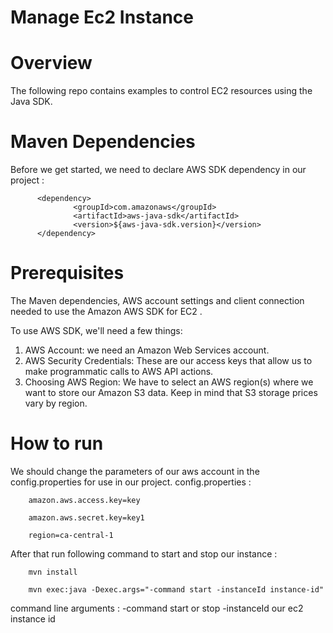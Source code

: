 # Manage Ec2 Instance

# Overview
The following repo contains examples to control EC2 resources using the Java SDK.

# Maven Dependencies
Before we get started, we need to declare AWS SDK dependency in our project :

          <dependency>
                  <groupId>com.amazonaws</groupId>
                  <artifactId>aws-java-sdk</artifactId>
                  <version>${aws-java-sdk.version}</version>
          </dependency>

# Prerequisites
The Maven dependencies, AWS account settings and client connection needed to use the Amazon AWS SDK for EC2 .

To use AWS SDK, we'll need a few things:
1.	AWS Account: we need an Amazon Web Services account. 
2.	AWS Security Credentials: These are our access keys that allow us to make programmatic calls to AWS API actions. 
3.	Choosing AWS Region: We have to select an AWS region(s) where we want to store our Amazon S3 data. Keep in mind that S3 storage prices vary by region. 

# How to run
We should change the parameters of our aws account in the config.properties for use in our project.
config.properties :

        amazon.aws.access.key=key

        amazon.aws.secret.key=key1

        region=ca-central-1


After that run following command to start and stop our instance : 

        mvn install

        mvn exec:java -Dexec.args="-command start -instanceId instance-id"

command line arguments :
        -command         start or stop
        -instanceId         our ec2 instance id

